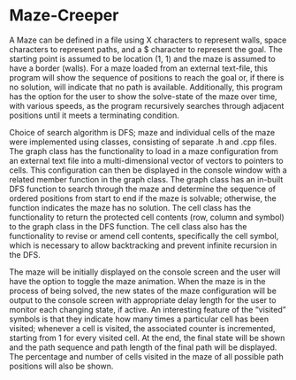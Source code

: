 # Maze-Creeper
A Maze can be defined in a file using X characters to represent walls, space characters to represent paths, and a $ character to represent the goal. 
The starting point is assumed to be location (1, 1) and the maze is assumed to have a border (walls).
For a maze loaded from an external text-file, this program will show the sequence of positions to reach the goal or, if there is no solution, will indicate that no path is available.
Additionally, this program has the option for the user to show the solve-state of the maze over time, with various speeds, as the program recursively searches through adjacent positions until it meets a terminating condition. 

Choice of search algorithm is DFS; maze and individual cells of the maze were implemented using classes, consisting of separate .h and .cpp files. The graph class has the functionality to load in a maze configuration from an external text file into a multi-dimensional vector of vectors to pointers to cells. This configuration can then be displayed in the console window with a related member function in the graph class. The graph class has an in-built DFS function to search through the maze and determine the sequence of ordered positions from start to end if the maze is solvable; otherwise, the function indicates the maze has no solution. The cell class has the functionality to return the protected cell contents (row, column and symbol) to the graph class in the DFS function. The cell class also has the functionality to revise or amend cell contents, specifically the cell symbol, which is necessary to allow backtracking and prevent infinite recursion in the DFS. 

The maze will be initially displayed on the console screen and the user will have the option to toggle the maze animation. When the maze is in the process of being solved, the new states of the maze configuration will be output to the console screen with appropriate delay length for the user to monitor each changing state, if active. An interesting feature of the “visited” symbols is that they indicate how many times a particular cell has been visited; whenever a cell is visited, the associated counter is incremented, starting from 1 for every visited cell. At the end, the final state will be shown and the path sequence and path length of the final path will be displayed. The percentage and number of cells visited in the maze of all possible path positions will also be shown. 


